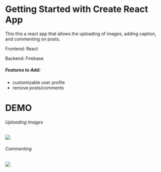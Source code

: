 # Getting Started with Create React App

This this a react app that allows the uploading of images, adding caption, and commenting on posts. 

Frontend: React

Backend: Firebase

##### Features to Add:
  - customizable user profile
  - remove posts/comments 



# DEMO

###### Uploading Images
![](https://github.com/khanttp/Squad-Station/blob/master/uploding.gif)

###### Commenting 
![](https://github.com/khanttp/Squad-Station/blob/master/commenting.gif)



